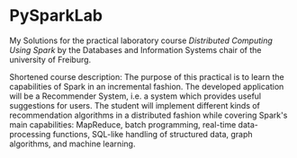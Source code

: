# PySparkLab
My Solutions for the practical laboratory course *Distributed Computing Using Spark* by the Databases and Information Systems chair of the university of Freiburg.

Shortened course description:
The purpose of this practical is to learn the capabilities of Spark in an incremental fashion. The developed application will be a Recommender System, i.e. a system which provides useful suggestions for users. The student will implement different kinds of recommendation algorithms in a distributed fashion while covering Spark's main capabilities: MapReduce, batch programming, real-time data-processing functions, SQL-like handling of structured data, graph algorithms, and machine learning.
